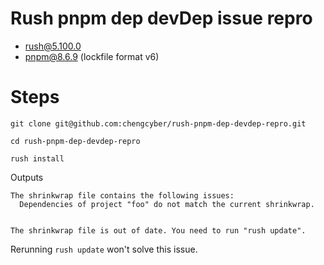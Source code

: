 # Rush pnpm dep devDep issue repro

- rush@5.100.0
- pnpm@8.6.9 (lockfile format v6)

# Steps

```shell
git clone git@github.com:chengcyber/rush-pnpm-dep-devdep-repro.git

cd rush-pnpm-dep-devdep-repro

rush install
```

Outputs

```
The shrinkwrap file contains the following issues:
  Dependencies of project "foo" do not match the current shrinkwrap.


The shrinkwrap file is out of date. You need to run "rush update".
```

Rerunning `rush update` won't solve this issue.
